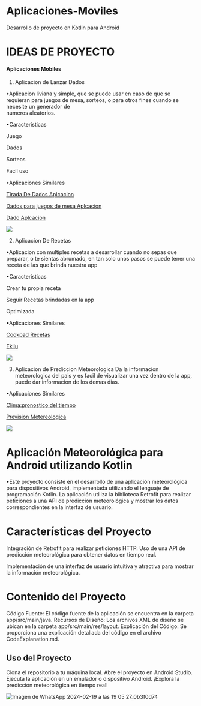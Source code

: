 # Aplicaciones-Moviles
Desarrollo de proyecto en Kotlin para Android
# IDEAS DE PROYECTO 
#### Aplicaciones Mobiles

1. Aplicacion de Lanzar Dados

  •Aplicacion liviana y simple, que se puede usar en caso de que se requieran para juegos de mesa, sorteos, o para otros fines cuando se necesite un generador de   
   numeros aleatorios.

•Caracteristicas

Juego

Dados 

Sorteos

Facil uso


•Aplicaciones Similares

[Tirada De Dados Aplcacion](https://play.google.com/store/apps/details?id=com.senyuk.dicerollsns)

[Dados para juegos de mesa Aplcacion](https://play.google.com/store/apps/details?id=net.kosev.dicing)

[Dado Aplcacion](https://play.google.com/store/apps/details?id=com.noApp.dice)

![](https://play-lh.googleusercontent.com/D41-7D1_06BsXVBIj4BQprKep0QqQj38B6zIsWTaZ_O5OnfOq1gLQetQzpFfvuSSnw)

2. Aplicacion De Recetas 

  •Aplicacion con multiples recetas a desarrollar cuando no sepas que preparar, o te sientas abrumado, en tan solo unos pasos se puede tener una receta de las que 
   brinda nuestra app

•Caracteristicas

Crear tu propia receta

Seguir Recetas brindadas en la app

Optimizada

•Aplicaciones Similares

[Cookpad Recetas](https://play.google.com/store/apps/details?id=com.mufumbo.android.recipe.search)

[Ekilu](https://play.google.com/store/apps/details?id=es.nooddle)

![](https://crehana-blog.imgix.net/media/filer_public/86/23/8623443b-9801-4cbb-83ac-91e541cf2eee/apps-de-cocina-gratis.jpg?auto=format&q=50)

3. Aplicacion de Prediccion Meteorologica
Da la informacion meteorologica del pais y es facil de visualizar una vez dentro de la app, puede dar informacion de los demas dias.

•Aplicaciones Similares

[Clima:pronostico del tiempo](https://play.google.com/store/apps/details?id=com.weather.nold.forecast)

[Prevision Metereologica](https://play.google.com/store/apps/details?id=live.weather.vitality.studio.forecast.widget)


![](https://i.blogs.es/9f858d/sunny-app-tiempo-1/450_1000.webp)





# Aplicación Meteorológica para Android utilizando Kotlin

•Este proyecto consiste en el desarrollo de una aplicación meteorológica para dispositivos Android, implementada utilizando el lenguaje de programación Kotlin. La aplicación utiliza la biblioteca Retrofit para realizar peticiones a una API de predicción meteorológica y mostrar los datos correspondientes en la interfaz de usuario.

# Características del Proyecto

Integración de Retrofit para realizar peticiones HTTP.
Uso de una API de predicción meteorológica para obtener datos en tiempo real.

Implementación de una interfaz de usuario intuitiva y atractiva para mostrar la información meteorológica.

# Contenido del Proyecto
Código Fuente: El código fuente de la aplicación se encuentra en la carpeta app/src/main/java.
Recursos de Diseño: Los archivos XML de diseño se ubican en la carpeta app/src/main/res/layout.
Explicación del Código: Se proporciona una explicación detallada del código en el archivo CodeExplanation.md.

## Uso del Proyecto
Clona el repositorio a tu máquina local.
Abre el proyecto en Android Studio.
Ejecuta la aplicación en un emulador o dispositivo Android.
¡Explora la predicción meteorológica en tiempo real!

![Imagen de WhatsApp 2024-02-19 a las 19 05 27_0b3f0d74](https://github.com/Banquitohud/App-Mobil/assets/126008295/ba231f17-0f57-454c-a46b-45a5293cdf78)
